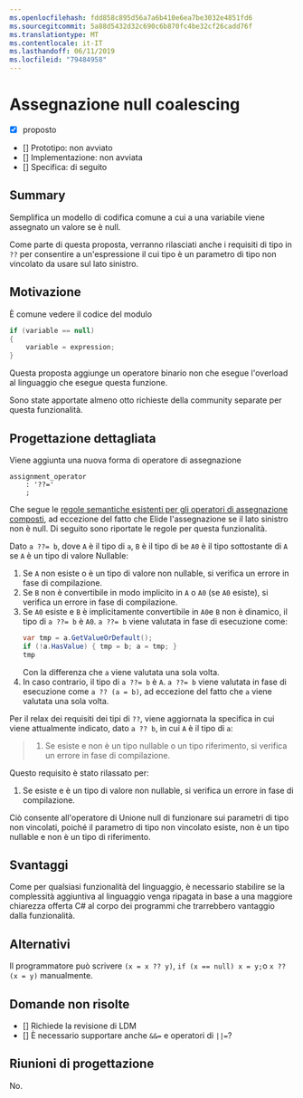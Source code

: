 ```yaml
---
ms.openlocfilehash: fdd858c895d56a7a6b410e6ea7be3032e4851fd6
ms.sourcegitcommit: 5a88d5432d32c690c6b870fc4be32cf26cadd76f
ms.translationtype: MT
ms.contentlocale: it-IT
ms.lasthandoff: 06/11/2019
ms.locfileid: "79484958"
---
```

# <a name="null-coalescing-assignment"></a>Assegnazione null coalescing

* [x] proposto
* [] Prototipo: non avviato
* [] Implementazione: non avviata
* [] Specifica: di seguito

## <a name="summary"></a>Summary
[summary]: #summary

Semplifica un modello di codifica comune a cui a una variabile viene assegnato un valore se è null.

Come parte di questa proposta, verranno rilasciati anche i requisiti di tipo in `??` per consentire a un'espressione il cui tipo è un parametro di tipo non vincolato da usare sul lato sinistro.

## <a name="motivation"></a>Motivazione
[motivation]: #motivation

È comune vedere il codice del modulo

```csharp
if (variable == null)
{
    variable = expression;
}
```

Questa proposta aggiunge un operatore binario non che esegue l'overload al linguaggio che esegue questa funzione.

Sono state apportate almeno otto richieste della community separate per questa funzionalità.

## <a name="detailed-design"></a>Progettazione dettagliata
[design]: #detailed-design

Viene aggiunta una nuova forma di operatore di assegnazione

``` antlr
assignment_operator
    : '??='
    ;
```

Che segue le [regole semantiche esistenti per gli operatori di assegnazione composti](../../spec/expressions.md#compound-assignment), ad eccezione del fatto che Elide l'assegnazione se il lato sinistro non è null. Di seguito sono riportate le regole per questa funzionalità.

Dato `a ??= b`, dove `A` è il tipo di `a`, `B` è il tipo di `b`e `A0` è il tipo sottostante di `A` se `A` è un tipo di valore Nullable:

1. Se `A` non esiste o è un tipo di valore non nullable, si verifica un errore in fase di compilazione.
2. Se `B` non è convertibile in modo implicito in `A` o `A0` (se `A0` esiste), si verifica un errore in fase di compilazione.
3. Se `A0` esiste e `B` è implicitamente convertibile in `A0`e `B` non è dinamico, il tipo di `a ??= b` è `A0`. `a ??= b` viene valutata in fase di esecuzione come:
   ```C#
   var tmp = a.GetValueOrDefault();
   if (!a.HasValue) { tmp = b; a = tmp; }
   tmp
   ```
   Con la differenza che `a` viene valutata una sola volta.
4. In caso contrario, il tipo di `a ??= b` è `A`. `a ??= b` viene valutata in fase di esecuzione come `a ?? (a = b)`, ad eccezione del fatto che `a` viene valutata una sola volta.


Per il relax dei requisiti dei tipi di `??`, viene aggiornata la specifica in cui viene attualmente indicato, dato `a ?? b`, in cui `A` è il tipo di `a`:

> 1. Se esiste e non è un tipo nullable o un tipo riferimento, si verifica un errore in fase di compilazione.

Questo requisito è stato rilassato per:

1. Se esiste e è un tipo di valore non nullable, si verifica un errore in fase di compilazione.

Ciò consente all'operatore di Unione null di funzionare sui parametri di tipo non vincolati, poiché il parametro di tipo non vincolato esiste, non è un tipo nullable e non è un tipo di riferimento.

## <a name="drawbacks"></a>Svantaggi
[drawbacks]: #drawbacks

Come per qualsiasi funzionalità del linguaggio, è necessario stabilire se la complessità aggiuntiva al linguaggio venga ripagata in base a una maggiore chiarezza offerta C# al corpo dei programmi che trarrebbero vantaggio dalla funzionalità.

## <a name="alternatives"></a>Alternativi
[alternatives]: #alternatives

Il programmatore può scrivere `(x = x ?? y)`, `if (x == null) x = y;`o `x ?? (x = y)` manualmente.

## <a name="unresolved-questions"></a>Domande non risolte
[unresolved]: #unresolved-questions

- [] Richiede la revisione di LDM
- [] È necessario supportare anche `&&=` e operatori di `||=`?

## <a name="design-meetings"></a>Riunioni di progettazione

No.
